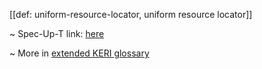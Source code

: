 [[def: uniform-resource-locator, uniform resource locator]]

~ Spec-Up-T link: <a href='https://weboftrust.github.io/WOT-terms/docs/glossary/uniform-resource-locator'>here</a>

~ More in <a href="https://weboftrust.github.io/WOT-terms/docs/glossary/uniform-resource-locator">extended KERI glossary</a>
